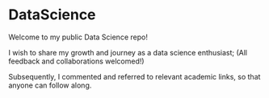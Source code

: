 # DataScience
Welcome to my public Data Science repo!

I wish to share my growth and journey as a data science enthusiast; (All feedback and collaborations welcomed!)  

Subsequently, I commented and referred to relevant academic links, so that anyone can follow along.
